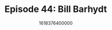 ---
templateKey: podcast-episode
public: true
url: podcast/episode-44-bill-barhydt
title: " Episode 44: Bill Barhydt "
description:  Go down the rabbit hole with serial entrepreneur Bill Barhydt, Founder and CEO Abra, the digital cash peer-to-peer money transfer network available in over 150 countries. We take a deep dive into the future of banking, how to protect your financial privacy with Bitcoin, and why fungibility is key to the future of crypto. 
date: 1618376400000
featuredimage: /img/podcast/BillBarhydt_Webpage.jpg
socialimage: https://www.orchid.com/img/podcast/BillBarhydt_Social.png
platformurls:
 - https://podcasts.apple.com/us/podcast/future-of-bitcoin-and-banking-privacy-with-bill-barhydt/id1516705670?i=1000517126901
 - https://open.spotify.com/episode/2dFdRDy7hu4XwCFJGiYaxm
 - https://podcasts.google.com/feed/aHR0cHM6Ly9mb2xsb3d0aGV3aGl0ZXJhYmJpdC5saWJzeW4uY29tL3Jzcw/episode/N2U4ZGUxM2EtMGMxYi00ZGVjLWEwZWItM2ZlOTAxZDYzYTY1?sa=X&ved=0CAUQkfYCahcKEwjwjJLfgJXwAhUAAAAAHQAAAAAQAQ
 - https://www.stitcher.com/show/follow-the-white-rabbit/episode/future-of-bitcoin-and-banking-privacy-with-bill-barhydt-83171882
 - https://castbox.fm/episode/Future-of-Bitcoin-and-Banking-Privacy-with-Bill-Barhydt-id2954358-id373409906
 - 
 - https://tunein.com/podcasts/Technology-Podcasts/Follow-the-White-Rabbit-p1330281/?topicId=162284777
---